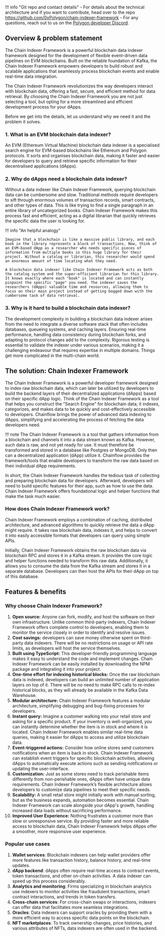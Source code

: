 !!! info "Git repo and contact details"
    - For details about the technical architecture and if you want to contribute, head over to the repo https://github.com/0xPolygon/chain-indexer-framework
    - For any questions, reach out to us on the [Polygon developer Discord](https://discord.com/invite/0xPolygonDevs).

## Overview & problem statement

The Chain Indexer Framework is a powerful blockchain data indexer framework designed for the development of flexible event-driven data pipelines on EVM blockchains. Built on the reliable foundation of Kafka, the Chain Indexer Framework empowers developers to build robust and scalable applications that seamlessly process blockchain events and enable real-time data integration.

The Chain Indexer Framework revolutionizes the way developers interact with blockchain data, offering a fast, secure, and efficient method for data retrieval. By choosing the Chain Indexer Framework you are not just selecting a tool, but opting for a more streamlined and efficient development process for your dApps. 

Before we get into the details, let us understand why we need it and the problem it solves.

### 1. What is an EVM blockchain data indexer?

An EVM (Ethereum Virtual Machine) blockchain data indexer is a specialised search engine for EVM-based blockchains like Ethereum and Polygon protocols. It sorts and organises blockchain data, making it faster and easier for developers to query and retrieve specific information for their decentralised applications (dApps).

### 2. Why do dApps need a blockchain data indexer?

Without a data indexer like Chain Indexer Framework, querying blockchain data can be cumbersome and slow. Traditional methods require developers to sift through enormous volumes of transaction records, smart contracts, and other types of data. This is like trying to find a single paragraph in an entire library of uncategorized books. Chain Indexer Framework makes this process fast and efficient, acting as a digital librarian that quickly retrieves the specific data the user is looking for.

!!! info "An helpful analogy"
    
    Imagine that a blockchain is like a massive public library, and each book in the library represents a block of transactions. Now, think of an EVM-based dApp as a researcher who needs specific pieces of information from multiple books in this huge library for their project. Without a catalog or librarian, this researcher would spend an enormous amount of time locating what they need.
    
    A blockchain data indexer like Chain Indexer Framework acts as both the catalog system and the super-efficient librarian for this library. It knows exactly where each "book" is located and can instantly pinpoint the specific "page" you need. The indexer saves the researchers (dApps) valuable time and resources, allowing them to focus on their main project instead of getting bogged down with the cumbersome task of data retrieval.

### 3. Why is it hard to build a blockchain data indexer?

The development complexity in building a blockchain data indexer arises from the need to integrate a diverse software stack that often includes databases, queueing systems, and caching layers. Ensuring real-time performance, handling data consistency during blockchain forks, and adapting to protocol changes add to the complexity. Rigorous testing is essential to validate the indexer under various scenarios, making it a challenging endeavour that requires expertise in multiple domains. Things get more complicated in the multi-chain world.

## The solution: Chain Indexer Framework

The Chain Indexer Framework is a powerful developer framework designed to index raw blockchain data, which can later be utilized by developers to build the backend layers of their decentralized applications (dApps) based on their specific dApp logic. Think of the Chain Indexer Framework as a tool that helps you construct the "Search Engine" for blockchain data; it indexes, categorizes, and makes data to be quickly and cost-effectively accessible to developers. Chainflow brings the power of advanced data indexing to dApps, simplifying and accelerating the process of fetching the data developers need.

!!! note
    The Chain Indexer Framework is a tool that gathers information from a blockchain and channels it into a data stream known as Kafka. However, such data is raw, and not yet ready for use. It must therefore be transformed and stored in a database like Postgres or MongoDB. Only then can a decentralized application (dApp) utilize it. Chainflow provides the framework/tools that enable developers to transform the raw data based on their individual dApp requirements.

In short, the Chain Indexer Framework handles the tedious task of collecting and preparing blockchain data for developers. Afterward, developers will need to build specific features for their app, such as how to use the data. Chain Indexer Framework offers foundational logic and helper functions that make the task much easier.

### How does Chain Indexer Framework work?

Chain Indexer Framework employs a combination of caching, distributed architecture, and advanced algorithms to quickly retrieve the data a dApp might require. It takes raw blockchain data, indexes it, and helps to convert it into easily accessible formats that developers can query using simple APIs.

Initially, Chain Indexer Framework obtains the raw blockchain data via blockchain RPC and stores it in a Kafka stream. It provides the core logic and helper functions needed to transform this raw data. Additionally, it allows you to consume the data from the Kafka stream and stores it in a separate database. Developers can then host the APIs for their dApp on top of this database.

## Features & benefits

### Why choose Chain Indexer Framework?

1. **Open source:** Anyone can fork, modify, and host the software on their own infrastructure. Unlike common third-party indexers, Chain Indexer Framework offers complete control to developers, enabling them to monitor the service closely in order to identify and resolve issues.
2. **Cost savings:** developers can save money otherwise spent on third-party data indexers. There will be no restrictions on usage or API rate limits, as developers will host the service themselves.
3. **Built using TypeScript:** This developer-friendly programming language makes it easy to understand the code and implement changes. Chain Indexer Framework can be easily installed by downloading the NPM package and integrating it into your project.
4. **One-time effort for indexing historical blocks:** Once the raw blockchain data is indexed, developers can build an unlimited number of application layers on top of it. There will be no need to make RPC calls to re-index historical blocks, as they will already be available in the Kafka Data Warehouse.
5. **Modular architecture:** Chain Indexer Framework features a modular architecture, simplifying debugging and bug-fixing processes for developers.
6. **Instant query:** Imagine a customer walking into your retail store and asking for a specific product. If your inventory is well-organized, you can instantly determine whether the item is in stock and where it is located. Chain Indexer Framework enables similar real-time data queries, making it easier for dApps to access and utilize blockchain data.
7. **Event-triggered actions:** Consider how online stores send customers notifications when an item is back in stock. Chain Indexer Framework can establish event triggers for specific blockchain activities, allowing dApps to automatically execute actions such as sending notifications or updating the user-interface.
8. **Customization:** Just as some stores need to track perishable items differently from non-perishable ones, dApps often have unique data requirements. Chain Indexer Framework’s flexible architecture allows developers to customize data pipelines to meet their specific needs.
9. **Scalability:** A small retail store might initially work with manual sorting, but as the business expands, automation becomes essential. Chain Indexer Framework can scale alongside your dApp's growth, handling increased data loads without sacrificing performance.
10. **Improved User Experience:** Nothing frustrates a customer more than slow or unresponsive service. By providing faster and more reliable access to blockchain data, Chain Indexer Framework helps dApps offer a smoother, more responsive user experience.

### Popular use cases

1. **Wallet services**: Blockchain indexers can help wallet providers offer more features like transaction history, balance history, and real-time updates.
2. **dApp backend**: dApps often require real-time access to contract events, token transactions, and other on-chain activities. A data indexer can speed up this process considerably.
3. **Analytics and monitoring**: Firms specializing in blockchain analytics use indexers to monitor activities like fraudulent transactions, smart contract interactions, and trends in token transfers.
4. **Cross-chain services**: For cross-chain swaps or interactions, indexers can offer data that facilitates more seamless integrations.
5. **Oracles**: Data indexers can support oracles by providing them with a more efficient way to access specific data points on the blockchain.
6. **NFT marketplaces**: To track ownership changes, price histories, and various attributes of NFTs, data indexers are often used in the backend.